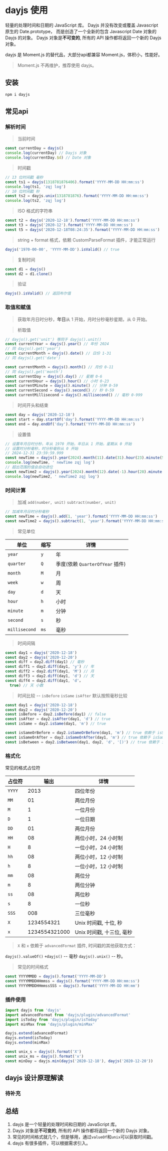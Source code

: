 # dayjs 使用

轻量的处理时间和日期的 JavaScript 库。
Dayjs 并没有改变或覆盖 Javascript 原生的 Date.prototype， 而是创造了一个全新的包含 Javascript Date 对象的 Dayjs 的对象。
Dayjs 对象是**不可变的**, 所有的 API 操作都将返回一个新的 Dayjs 对象。

dayjs 是 Moment.js 的替代品，大部分api都兼容 Moment.js，体积小，性能好。

> Moment.js 不再维护，推荐使用 dayjs。

## 安装

```bash
npm i dayjs
```

## 常见api

### 解析时间

> 当前时间

```js
const currentDay = dayjs()
console.log(currentDay) // Dayjs 对象
console.log(currentDay.$d) // Date 对象
```

> 时间戳

```js
// 13 位时间戳 毫秒
const ts1 = dayjs(1318781876406).format('YYYY-MM-DD HH:mm:ss')
console.log(ts1, 'zqj log')
// 10 位时间戳 秒
const ts2 = dayjs.unix(1318781876).format('YYYY-MM-DD HH:mm:ss')
console.log(ts2, 'zqj log')
```

> ISO 格式的字符串

```js
const t2 = dayjs('2020-12-18').format('YYYY-MM-DD HH:mm:ss')
const t3 = dayjs('2020-12').format('YYYY-MM-DD HH:mm:ss')
const t5 = dayjs('2020-12-18T08:24:35').format('YYYY-MM-DD HH:mm:ss')
```

> string + format 格式，依赖 CustomParseFormat 插件，才能正常运行

```js
dayjs('1970-00-00', 'YYYY-MM-DD').isValid() // true
```

> 复制时间

```js
const d1 = dayjs()
const d2 = d1.clone()
```

> 验证

```js
dayjs().isValid() // 返回布尔值
```

### 取值和赋值

> 获取年月日时分秒，**年日**从 1 开始，月时分秒毫秒星期，从 0 开始。

> 析取值

```js
// dayjs().get('unit') 等同于 dayjs().unit()
const currentYear = dayjs().year() // 年份 2024 
// 同 dayjs().get('year')
const currentMonth = dayjs().date() // 日份 1-31
// 同 dayjs().get('date')

const currentMonth = dayjs().month() // 月份 0-11
// 同 dayjs().get('month')
const currentDay = dayjs().day() // 星期 0-6
const currentHour = dayjs().hour() // 小时 0-23
const currentMinute = dayjs().minute() // 分钟 0-59
const currentSecond = dayjs().second() // 秒 0-59
const currentMillisecond = dayjs().millisecond() // 毫秒 0-999
```

> 时间开头和结束

```js
const day = dayjs('2020-12-18')
const start = day.startOf('day').format('YYYY-MM-DD HH:mm:ss')
const end = day.endOf('day').format('YYYY-MM-DD HH:mm:ss')
```

> 设置值

```js
// 设置年月日时分秒，年从 1970 开始，年日从 1 开始，星期从 0 开始
// 设置时分秒毫秒，时分秒毫秒从 0 开始
// 2024-12-31 23:59:59.999
const newTime = dayjs().year(2024).month(11).date(31).hour(23).minute(59).second(59).millisecond(999).format('YYYY-MM-DD HH:mm:ss.SSS')
console.log(newTime, ' newTime zqj log')
// 超出范围的值会自动进位 
const newTime2 = dayjs().year(2024).month(12).date(-1).hour(28).minute(61).second(59).millisecond(1099).format('YYYY-MM-DD HH:mm:ss.SSS')
console.log(newTime2, ' newTime2 zqj log')
```

### 时间计算

> 加减 `add(number, unit)`  `subtract(number, unit)`

```js
// 加减年月日时分秒毫秒
const newTime = dayjs().add(1, 'year').format('YYYY-MM-DD HH:mm:ss')
const newTime2 = dayjs().subtract(1, 'year').format('YYYY-MM-DD HH:mm:ss')
```

> 常见单位

单位|缩写|详情
-----|-----|-----
`year` | `y` |年
`quarter` | `Q` |季度(依赖 `QuarterOfYear` 插件)
`month` | `M` |月
`week` | `w` |周
`day` | `d` |天
`hour` | `h` |小时
`minute` | `m` |分钟
`second` | `s` |秒
`millisecond` | `ms` |毫秒

> 时间间隔

```js
const day1 = dayjs('2020-12-18')
const day2 = dayjs('2020-12-20')
const diff = day2.diff(day1) // 毫秒
const diff1 = day2.diff(day1, 'y') // 年
const diff2 = day2.diff(day1, 'M') // 月
const diff3 = day2.diff(day1, 'd') // 天
const diff4 = day2.diff(day1, 'd'，
  true) // 天 小数
```

> 时间比较 -- `isBefore`  `isSame`  `isAfter` 默认按照毫秒比较

```js
const day1 = dayjs('2020-12-18')
const day2 = dayjs('2020-12-20')
const isBefore = day2.isBefore(day1) // false
const isAfter = day2.isAfter(day1, 'd') // true
const isSame = day2.isSame(day1, 'm') // true

const isSameOrBefore = day2.isSameOrBefore(day1, 'm') // true 依赖于 isSameOrBefore 插件
const isSameOrAfter = day2.isSameOrAfter(day1, 'm') // true 依赖于 isSameOrAfter 插件
const isBetween = day2.isBetween(day1, day2, 'd', '[)') // true 依赖于 isBetween 插件
```

### 格式化

常见的格式占位符

占位符|输出|详情
-----|-----|-----
`YYYY` |2013|四位年份
`MM` |01|两位月份
`M` |1|一位月份
`D` |1|一位日期
`DD` |01|两位月份
`HH` |08|两位小时，24 小时制
`H` |8|一位小时，24 小时制
`hh` |08|两位小时，12 小时制
`h` |8|一位小时，12 小时制
`mm` |08|两位分
`m` |8|两位分钟
`ss` |08|两位秒
`s` |8|一位秒
`SSS` |008|三位毫秒
`X` |1234554321|Unix 时间戳, 十位, 秒
`x` |1234554321000|Unix 时间戳, 十三位, 毫秒

> `X` 和 `x` 依赖于 `advancedFormat` 插件, 时间戳的其他获取方式：

`dayjs().valueOf()`  `+dayjs()` -- 毫秒 `dayjs().unix()` -- 秒。

> 常见的时间格式

```js
const YYYYMMDD = dayjs().format('YYYY-MM-DD')
const YYYYMMDDHHmmss = dayjs().format('YYYY-MM-DD HH:mm:ss')
const YYYYMMDDHHmmssSSS = dayjs().format('YYYY-MM-DD HH:mm')
```

### 插件使用

```js
import dayjs from 'dayjs'
import advancedFormat from 'dayjs/plugin/advancedFormat'
import isToday from 'dayjs/plugin/isToday'
import minMax from 'dayjs/plugin/minMax'

dayjs.extend(advancedFormat)
dayjs.extend(isToday)
dayjs.extend(minMax)

const unix_s = dayjs().format('X')
const unix_ms = dayjs().format('x')
const minDay = dayjs.min(dayjs('2020-12-18'), dayjs('2020-12-20'))
```

## dayjs 设计原理解读

###  待补充 

## 总结

1. dayjs 是一个轻量的处理时间和日期的 JavaScript 库。
2. Dayjs 对象是**不可变的**, 所有的 API 操作都将返回一个新的 Dayjs 对象。
3. 常见的时间格式就几个，但是够用，通过`valueOf`和`unix`可以获取时间戳。
4. dayjs 有很多插件，可以根据需求引入。
